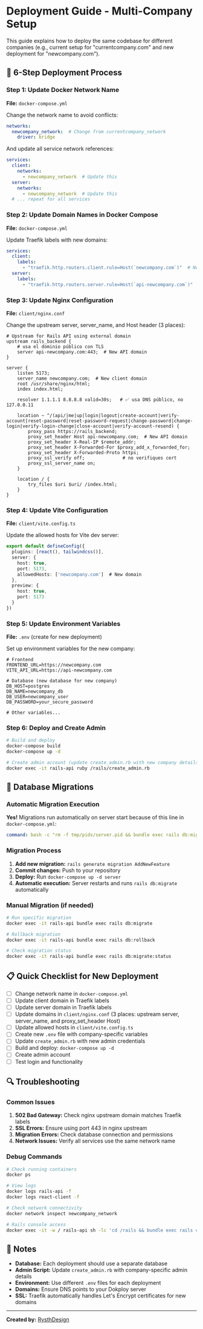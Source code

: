 # Deployment Guide - Multi-Company Setup

This guide explains how to deploy the same codebase for different companies (e.g., current setup for "currentcompany.com" and new deployment for "newcompany.com").

## 🚀 6-Step Deployment Process

### Step 1: Update Docker Network Name
**File:** `docker-compose.yml`

Change the network name to avoid conflicts:
```yaml
networks:
  newcompany_network:  # Change from currentcompany_network
    driver: bridge
```

And update all service network references:
```yaml
services:
  client:
    networks:
      - newcompany_network  # Update this
  server:
    networks:
      - newcompany_network  # Update this
  # ... repeat for all services
```

### Step 2: Update Domain Names in Docker Compose
**File:** `docker-compose.yml`

Update Traefik labels with new domains:
```yaml
services:
  client:
    labels:
      - "traefik.http.routers.client.rule=Host(`newcompany.com`)"  # New domain
  server:
    labels:
      - "traefik.http.routers.server.rule=Host(`api-newcompany.com`)"  # New API domain
```

### Step 3: Update Nginx Configuration
**File:** `client/nginx.conf`

Change the upstream server, server_name, and Host header (3 places):
```nginx
# Upstream for Rails API using external domain
upstream rails_backend {
    # usa el dominio público con TLS
    server api-newcompany.com:443;  # New API domain
}

server {
    listen 5173;
    server_name newcompany.com;  # New client domain
    root /usr/share/nginx/html;
    index index.html;

    resolver 1.1.1.1 8.8.8.8 valid=30s;   # ✅ usa DNS público, no 127.0.0.11

    location ~ ^/(api/|me|up|login|logout|create-account|verify-account|reset-password|reset-password-request|change-password|change-login|verify-login-change|close-account|verify-account-resend) {
        proxy_pass https://rails_backend;
        proxy_set_header Host api-newcompany.com;  # New API domain
        proxy_set_header X-Real-IP $remote_addr;
        proxy_set_header X-Forwarded-For $proxy_add_x_forwarded_for;
        proxy_set_header X-Forwarded-Proto https;
        proxy_ssl_verify off;              # no verifiques cert
        proxy_ssl_server_name on;
    }

    location / {
        try_files $uri $uri/ /index.html;
    }
}
```

### Step 4: Update Vite Configuration
**File:** `client/vite.config.ts`

Update the allowed hosts for Vite dev server:
```typescript
export default defineConfig({
  plugins: [react(), tailwindcss()],
  server: {
    host: true,
    port: 5173,
    allowedHosts: ['newcompany.com']  # New domain
  },
  preview: {
    host: true,
    port: 5173
  }
})
```

### Step 5: Update Environment Variables
**File:** `.env` (create for new deployment)

Set up environment variables for the new company:
```env
# Frontend
FRONTEND_URL=https://newcompany.com
VITE_API_URL=https://api-newcompany.com

# Database (new database for new company)
DB_HOST=postgres
DB_NAME=newcompany_db
DB_USER=newcompany_user
DB_PASSWORD=your_secure_password

# Other variables...
```

### Step 6: Deploy and Create Admin
```bash
# Build and deploy
docker-compose build
docker-compose up -d

# Create admin account (update create_admin.rb with new company details)
docker exec -it rails-api ruby /rails/create_admin.rb
```

## 🔄 Database Migrations

### Automatic Migration Execution
**Yes!** Migrations run automatically on server start because of this line in `docker-compose.yml`:

```yaml
command: bash -c "rm -f tmp/pids/server.pid && bundle exec rails db:migrate && bundle exec rails s -p ${PORT} -b '0.0.0.0'"
```

### Migration Process
1. **Add new migration:** `rails generate migration AddNewFeature`
2. **Commit changes:** Push to your repository
3. **Deploy:** Run `docker-compose up -d server`
4. **Automatic execution:** Server restarts and runs `rails db:migrate` automatically

### Manual Migration (if needed)
```bash
# Run specific migration
docker exec -it rails-api bundle exec rails db:migrate

# Rollback migration
docker exec -it rails-api bundle exec rails db:rollback

# Check migration status
docker exec -it rails-api bundle exec rails db:migrate:status
```

## 📋 Quick Checklist for New Deployment

- [ ] Change network name in `docker-compose.yml`
- [ ] Update client domain in Traefik labels
- [ ] Update server domain in Traefik labels
- [ ] Update domains in `client/nginx.conf` (3 places: upstream server, server_name, and proxy_set_header Host)
- [ ] Update allowed hosts in `client/vite.config.ts`
- [ ] Create new `.env` file with company-specific variables
- [ ] Update `create_admin.rb` with new admin credentials
- [ ] Build and deploy: `docker-compose up -d`
- [ ] Create admin account
- [ ] Test login and functionality

## 🔍 Troubleshooting

### Common Issues
1. **502 Bad Gateway:** Check nginx upstream domain matches Traefik labels
2. **SSL Errors:** Ensure using port 443 in nginx upstream
3. **Migration Errors:** Check database connection and permissions
4. **Network Issues:** Verify all services use the same network name

### Debug Commands
```bash
# Check running containers
docker ps

# View logs
docker logs rails-api -f
docker logs react-client -f

# Check network connectivity
docker network inspect newcompany_network

# Rails console access
docker exec -it -w / rails-api sh -lc 'cd /rails && bundle exec rails console'
```

## 📝 Notes

- **Database:** Each deployment should use a separate database
- **Admin Script:** Update `create_admin.rb` with company-specific admin details
- **Environment:** Use different `.env` files for each deployment
- **Domains:** Ensure DNS points to your Dokploy server
- **SSL:** Traefik automatically handles Let's Encrypt certificates for new domains

---

**Created by:** [RysthDesign](https://rysthdesign.com/)